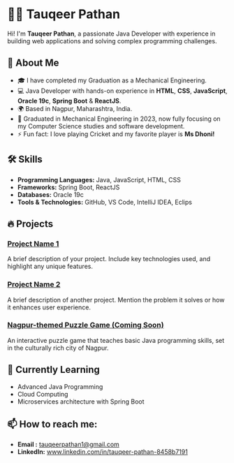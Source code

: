 # 👨‍💻 Tauqeer Pathan

Hi! I'm **Tauqeer Pathan**, a passionate Java Developer with experience in building web applications and solving complex programming challenges.

## 🚀 About Me
- 🎓 I have completed my Graduation as a Mechanical Engineering.
- 💻 Java Developer with hands-on experience in **HTML**, **CSS**, **JavaScript**, **Oracle 19c**, **Spring Boot** & **ReactJS**.
- 🌍 Based in Nagpur, Maharashtra, India.
- 📅 Graduated in Mechanical Engineering in 2023, now fully focusing on my Computer Science studies and software development.
- ⚡ Fun fact: I love playing Cricket and my favorite player is **Ms Dhoni!**

## 🛠️ Skills

- **Programming Languages:** Java, JavaScript, HTML, CSS
- **Frameworks:** Spring Boot, ReactJS
- **Databases:** Oracle 19c
- **Tools & Technologies:** GitHub, VS Code, IntelliJ IDEA, Eclips

## 🔥 Projects

### [Project Name 1](https://github.com/yourusername/project1)
A brief description of your project. Include key technologies used, and highlight any unique features.

### [Project Name 2](https://github.com/yourusername/project2)
A brief description of another project. Mention the problem it solves or how it enhances user experience.

### [Nagpur-themed Puzzle Game (Coming Soon)](https://github.com/yourusername/nagpur-puzzle-game)
An interactive puzzle game that teaches basic Java programming skills, set in the culturally rich city of Nagpur.

## 🌱 Currently Learning
- Advanced Java Programming
- Cloud Computing
- Microservices architecture with Spring Boot

## 📫 How to reach me:
- **Email   :** tauqeerpathan1@gmail.com
- **LinkedIn:** www.linkedin.com/in/tauqeer-pathan-8458b7191
